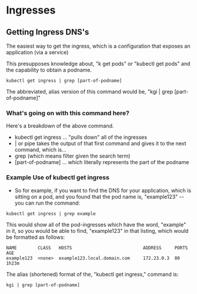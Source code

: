 # Ingresses
## Getting Ingress DNS's

The easiest way to get the ingress, which is a configuration that exposes an application (via a service)

This presupposes knowledge about, "k get pods" or "kubectl get pods" and the capability to obtain a podname.

```
kubectl get ingress | grep [part-of-podname]
```

The abbreviated, alias version of this command would be, "kgi | grep [part-of-podname]"
### What's going on with this command here?

Here's a breakdown of the above command.

* kubectl get ingress ... "pulls down" all of the ingresses
* | or pipe takes the output of that first command and gives it to the next command, which is...
* grep (which means filter given the search term)
* [part-of-podname] ... which literally represents the part of the podname
### Example Use of kubectl get ingress

* So for example, if you want to find the DNS for your application, which is sitting on a pod, and you found that the pod name is, "example123" -- you can run the command:

```
kubectl get ingress | grep example
```
This would show all of the pod-ingresses which have the word, "example" in it, so you would be able to find, "example123" in that listing, which would be formatted as follows:

```
NAME        CLASS   HOSTS                           ADDRESS     PORTS   AGE
example123  <none>  example123.local.domain.com     172.23.0.3  80      1h23m
```

The alias (shortened) format of the, "kubectl get ingress," command is:

```
kgi | grep [part-of-podname]
```
